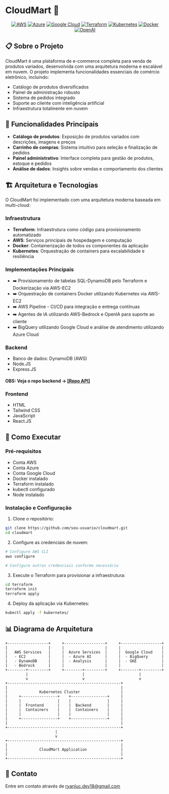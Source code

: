 # CloudMart 🛒

<div align="center">
  
[![AWS](https://img.shields.io/badge/AWS-%23FF9900.svg?style=for-the-badge&logo=amazon-aws&logoColor=white)](https://aws.amazon.com/)
[![Azure](https://img.shields.io/badge/azure-%230072C6.svg?style=for-the-badge&logo=microsoftazure&logoColor=white)](https://azure.microsoft.com/)
[![Google Cloud](https://img.shields.io/badge/GoogleCloud-%234285F4.svg?style=for-the-badge&logo=google-cloud&logoColor=white)](https://cloud.google.com/)
[![Terraform](https://img.shields.io/badge/terraform-%235835CC.svg?style=for-the-badge&logo=terraform&logoColor=white)](https://www.terraform.io/)
[![Kubernetes](https://img.shields.io/badge/kubernetes-%23326ce5.svg?style=for-the-badge&logo=kubernetes&logoColor=white)](https://kubernetes.io/)
[![Docker](https://img.shields.io/badge/docker-%230db7ed.svg?style=for-the-badge&logo=docker&logoColor=white)](https://www.docker.com/)
[![OpenAI](https://img.shields.io/badge/OpenAI-%23412991.svg?style=for-the-badge&logo=openai&logoColor=white)](https://openai.com/)

</div>

## 📋 Sobre o Projeto

CloudMart é uma plataforma de e-commerce completa para venda de produtos variados, desenvolvida com uma arquitetura moderna e escalável em nuvem. O projeto implementa funcionalidades essenciais de comércio eletrônico, incluindo:

- Catálogo de produtos diversificados
- Painel de administração robusto
- Sistema de pedidos integrado
- Suporte ao cliente com inteligência artificial
- Infraestrutura totalmente em nuvem

## 🌟 Funcionalidades Principais

- **Catálogo de produtos**: Exposição de produtos variados com descrições, imagens e preços
- **Carrinho de compras**: Sistema intuitivo para seleção e finalização de pedidos
- **Painel administrativo**: Interface completa para gestão de produtos, estoque e pedidos
- **Análise de dados**: Insights sobre vendas e comportamento dos clientes

## 🏗️ Arquitetura e Tecnologias

O CloudMart foi implementado com uma arquitetura moderna baseada em  multi-cloud:

### Infraestrutura 
- **Terraform**: Infraestrutura como código para provisionamento automatizado
- **AWS**: Serviços principais de hospedagem e computação
- **Docker**: Containerização de todos os componentes da aplicação
- **Kubernetes**: Orquestração de containers para escalabilidade e resiliência

### Implementações Principais
- ➡️ Provisionamento de tabelas SQL-DynamoDB pelo Terraform e Dockerização via AWS-EC2
- ➡️ Orquestração de containers Docker utilizando Kubernetes via AWS-EC2
- ➡️ AWS Pipeline - CI/CD para integração e entrega contínuas
- ➡️ Agentes de IA utilizando AWS-Bedrock e OpenIA para suporte ao cliente
- ➡️ BigQuery utilizando Google Cloud e análise de atendimento utilizando Azure Cloud

### Backend
- Banco de dados: DynamoDB (AWS)
- Node.JS
- Express.JS
#### OBS: Veja o repo backend -> [[Repo API]](https://github.com/Ryanluc7reis/cloudmart_api)
### Frontend
- HTML
- Tailwind CSS
- JavaScript
- React.JS

## 🚀 Como Executar

### Pré-requisitos
- Conta AWS
- Conta Azure
- Conta Google Cloud
- Docker instalado
- Terraform instalado
- kubectl configurado
- Node instalado

### Instalação e Configuração

1. Clone o repositório:
```bash
git clone https://github.com/seu-usuario/cloudmart.git
cd cloudmart
```

2. Configure as credenciais de nuvem:
```bash
# Configure AWS CLI
aws configure

# Configure outras credenciais conforme necessário
```

3. Execute o Terraform para provisionar a infraestrutura:
```bash
cd terraform
terraform init
terraform apply
```

4. Deploy da aplicação via Kubernetes:
```bash
kubectl apply -f kubernetes/
```

## 📊 Diagrama de Arquitetura

```
+------------------+     +------------------+     +------------------+
|                  |     |                  |     |                  |
|   AWS Services   |     |  Azure Services  |     |  Google Cloud    |
|   - EC2          |     |  - Azure AI      |     |  - BigQuery      |
|   - DynamoDB     |     |  - Analysis      |     |  - GKE           |
|   - Bedrock      |     |                  |     |                  |
+--------+---------+     +--------+---------+     +--------+---------+
         |                        |                        |
         v                        v                        v
+--------------------------------------------------+
|                                                  |
|              Kubernetes Cluster                  |
|     +----------------+    +----------------+     |
|     |                |    |                |     |
|     |  Frontend      |    |  Backend       |     |
|     |  Containers    |    |  Containers    |     |
|     |                |    |                |     |
|     +----------------+    +----------------+     |
|                                                  |
+--------------------------------------------------+
                      |
                      v
+--------------------------------------------------+
|                                                  |
|              CloudMart Application               |
|                                                  |
+--------------------------------------------------+
```

## 📧 Contato

Entre em contato através de [ryanluc.dev18@gmail.com](mailto:ryanluc.dev18@gmail.com)
